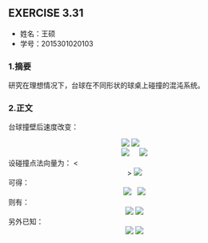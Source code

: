 
## EXERCISE 3.31
* 姓名：王硕
* 学号：2015301020103
### 1.摘要
研究在理想情况下，台球在不同形状的球桌上碰撞的混沌系统。
### 2.正文        
台球撞壁后速度改变：    
<div align=center>    
<img src="http://latex.codecogs.com/gif.latex?\overrightarrow{v_{i,\perp\,}}=(\overrightarrow{v_{i}}\cdot\,\widehat{n})\widehat{n}">      
<img src="http://latex.codecogs.com/gif.latex?\overrightarrow{v_{i,\parallel\,}}=\overrightarrow{v_{i}}-\overrightarrow{v_{i,\perp\,}}">      
</div>
<div align=center>
<img src="http://latex.codecogs.com/gif.latex?\overrightarrow{v_{f,\perp\,}}=-\overrightarrow{v_{i,\perp\,}}">        
<img src="http://latex.codecogs.com/gif.latex?\overrightarrow{v_{f,\parallel\,}}=\overrightarrow{v_{i,\parallel\,}}">    
 </div>   
设碰撞点法向量为：
<<div align=center>>
<img src="http://latex.codecogs.com/gif.latex?\widehat{n}=a\widehat{i}+b\widehat{j}"> 
</div>
可得：
<div align=center>
<img src="http://latex.codecogs.com/gif.latex?\overrightarrow{v_{i\,}}=v_{i,x\,}\widehat{i}+\overrightarrow{v_{i,y}}\widehat{j}">       
<img src="http://latex.codecogs.com/gif.latex?\overrightarrow{v_{f\,}}=v_{f,x}\widehat{i}+\overrightarrow{v_{f,y}}\widehat{j}">
    </div>
则有：
<div align=center>
<img src="http://latex.codecogs.com/gif.latex?v_{f,x}=(1-2a^{2})v_{i,x}-2abv_{i,y}">    
<img src="http://latex.codecogs.com/gif.latex?v_{f,y}=(1-2b^{2})v_{i,y}-2abv_{i,x}">
    </div>
另外已知：
<div align=center>
<img src="http://latex.codecogs.com/gif.latex?\frac{\mathrm{d}x}{\mathrm{d}t}=v_{x}">     
<img src="http://latex.codecogs.com/gif.latex?\frac{\mathrm{d}y}{\mathrm{d}t}=v_{y}"> 
    </div>
